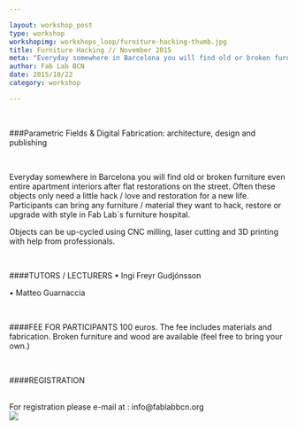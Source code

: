 ```yaml
---

layout: workshop_post
type: workshop
workshopimg: workshops_loop/furniture-hacking-thumb.jpg
title: Furniture Hacking // November 2015
meta: "Everyday somewhere in Barcelona you will find old or broken furniture even entire apartment interiors after flat restorations on the street. Often these objects only need a little hack / love and restoration for a new life."
author: Fab Lab BCN
date: 2015/10/22
category: workshop

---
```


<br>


###Parametric Fields & Digital Fabrication: architecture, design and publishing

<br>

Everyday somewhere in Barcelona you will find old or broken furniture even entire apartment interiors after flat restorations on the street. Often these objects only need a little hack / love and restoration for a new life. Participants can bring any furniture / material they want to hack, restore or upgrade with style in Fab Lab´s furniture hospital.


Objects can be up-cycled using CNC milling, laser cutting and 3D printing with help from professionals.

<br>

####TUTORS / LECTURERS
• Ingi Freyr Gudjónsson

• Matteo Guarnaccia


<br>

####FEE FOR PARTICIPANTS
100 euros. 
The fee includes materials and fabrication. Broken furniture and wood are available (feel free to bring your own.)


<br>

####REGISTRATION 

<br>
For registration please e-mail at :
info@fablabbcn.org
<br>

<img src="{{site.baseurl}}{{ site.url }}/img/workshops/workshops_loop/furniture-hacking-full.jpg">


